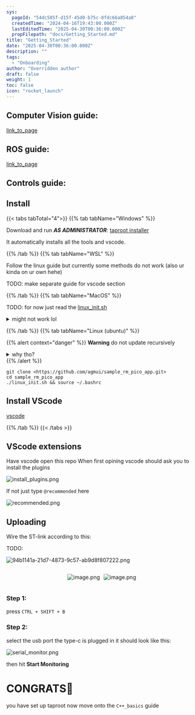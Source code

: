 ```yaml
---
sys:
  pageId: "54dc585f-d15f-45d0-b75c-8fdc66a854a8"
  createdTime: "2024-04-16T19:43:00.000Z"
  lastEditedTime: "2025-04-30T00:36:00.000Z"
  propFilepath: "docs/Getting_Started.md"
title: "Getting_Started"
date: "2025-04-30T00:36:00.000Z"
description: ""
tags:
  - "Onboarding"
author: "Overridden author"
draft: false
weight: 1
toc: false
icon: "rocket_launch"
---
```


## Computer Vision guide:

[link_to_page](86d45bc0-388b-4d26-8848-44f255f73d0e)

## ROS guide:

[link_to_page](3c76c1de-ec8f-46d6-8b0a-294005edc2d5)

## Controls guide:

## Install

{{< tabs tabTotal="4">}}
{{% tab tabName="Windows" %}}

Download and run _**AS ADMINISTRATOR**_: [taproot installer](https://github.com/Thornbots/TeachingFreshies/releases/tag/1.0)

It automatically installs all the tools and vscode.

{{% /tab %}}
{{% tab tabName="WSL" %}}

Follow the linux guide but currently some methods do not work (also ur kinda on ur own hehe)

TODO: make separate guide for vscode section

{{% /tab %}}
{{% tab tabName="MacOS" %}}

TODO: for now just read the [linux_init.sh](https://github.com/agmui/sample_rm_pico_app/blob/main/linux_init.sh)

<details>
<summary>might not work lol</summary>

`brew install libusb pkg-config`

Next install: [vscode](https://code.visualstudio.com/Download)

</details>

{{% /tab %}}
{{% tab tabName="Linux (ubuntu)" %}}

{{% alert context="danger" %}}
**Warning** do not update recursively
<details>
<summary>why tho?</summary>
There are some submodules that may go on for a while (like tinyusb) and I highly
recommend you don't need to get them.
If you want to see what submodules I update just look in `linux_init.sh`
</details>
{{% /alert %}}

```shell
git clone <https://github.com/agmui/sample_rm_pico_app.git>
cd sample_rm_pico_app
./linux_init.sh && source ~/.bashrc
```

## Install VScode

[vscode](https://code.visualstudio.com/Download)

{{% /tab %}}
{{< /tabs >}}

## VScode extensions

Have vscode open this repo
When first opining vscode should ask you to install the plugins

![install_plugins.png](https://prod-files-secure.s3.us-west-2.amazonaws.com/d518164a-d88e-44d1-a4ee-3adb3bd8bce0/89bd30f0-1825-4e77-867b-0a41ce370880/install_plugins.png?X-Amz-Algorithm=AWS4-HMAC-SHA256&X-Amz-Content-Sha256=UNSIGNED-PAYLOAD&X-Amz-Credential=ASIAZI2LB4662HOFXZ4U%2F20250716%2Fus-west-2%2Fs3%2Faws4_request&X-Amz-Date=20250716T042809Z&X-Amz-Expires=3600&X-Amz-Security-Token=IQoJb3JpZ2luX2VjEDsaCXVzLXdlc3QtMiJGMEQCIG%2BxRqldsi5ae28n3RMP%2F7gW8VmcvpPTSvvJF5QdONW1AiA4mrStHn4kN5jPXZSnrSZfFzbOnTJxBN12iYMoPBPDnCr%2FAwhUEAAaDDYzNzQyMzE4MzgwNSIMyJ%2FXjpnt847bpceQKtwDMCl%2BZj48u6W3TAwp8lK7q68RqqGuk7rn4achynQ7HqrDBpvp9WBLdK8Z2DkKfGkNLV74hgzMTIT7IVL5URWl68QH6r4aNp%2B4HBG%2FazNgBMkr361uMVQva%2FMQtptLERAC%2FBO6%2Fxx%2Bl4z39tALgqlW930eqkat8%2BQQXUFv9X0ihFZ%2FrP1mgUc9bQk0j0%2BKMfyLPJnry3Wt7wGYmR%2FWzYHjkYDQS8qqn%2F3NPqzq6xUhoQRMpXn4od26EnvDrLfab1ryZ45CpYwyRxD7NjKtLLdZs70lUwT7aLllXgN%2FYtxuWysyYLpQIbbv5d1EJDOIzwe2JwCKlCC1M4T%2FNvt3%2B8tHyElFDXzmFOfWO%2FWafoxBa%2Fq7ZNHgX4XH7%2FeyZorhhyc%2FO9D83SwYaBOwbOzzPoH32YOnNYZQEoJKdkamHFoKVjEL962XVz9LdWw4%2B4782pQvSThHgnFpWBNDkmS1pYiD6Mk4smMJMpIRb9TPywVcf5%2F1UpsTAi5ysPaPbN5DGdnHwtODGcddo6jhj2VOUjKc3re0QvQIZWjjyP1O5DwKN0mt7SBMm%2FLcwR9louNSqqK3Qu0ZhqJL1%2BdiSROSI4tqeYYKPTFnstug8D4jIV5VCGiRApeBA3xA5ea%2ByBkw8K3cwwY6pgHlii8ZFkC4A11l6JyyHyRgCDP6GZazpmVDzujsTf8OtFowRQIVZEzVyAY9iRHXagm2ZJGoJewBT1uDtQVNrFDUrX3EO4FMrztHACajC67XZx3nfIPJppTh8Go5F7AOslwMHJIuRRmQiAisEoW0sQiLC6AutvRsHRHmiZ5L%2F9wXXl%2B7zAbCPmgndKd%2BVoxTnX19Xi33BEW%2FPeYLHKyY2f7kOuBlfE52&X-Amz-Signature=142401232f4a23f2c41056966f6d9f6a6694092750657cd3a41e5ade1d5547a6&X-Amz-SignedHeaders=host&x-amz-checksum-mode=ENABLED&x-id=GetObject)

If not just type `@recommended` here  

![recommended.png](https://prod-files-secure.s3.us-west-2.amazonaws.com/d518164a-d88e-44d1-a4ee-3adb3bd8bce0/61e661e9-5d85-4dfc-be0d-8d2097a5e793/recommended.png?X-Amz-Algorithm=AWS4-HMAC-SHA256&X-Amz-Content-Sha256=UNSIGNED-PAYLOAD&X-Amz-Credential=ASIAZI2LB4662HOFXZ4U%2F20250716%2Fus-west-2%2Fs3%2Faws4_request&X-Amz-Date=20250716T042809Z&X-Amz-Expires=3600&X-Amz-Security-Token=IQoJb3JpZ2luX2VjEDsaCXVzLXdlc3QtMiJGMEQCIG%2BxRqldsi5ae28n3RMP%2F7gW8VmcvpPTSvvJF5QdONW1AiA4mrStHn4kN5jPXZSnrSZfFzbOnTJxBN12iYMoPBPDnCr%2FAwhUEAAaDDYzNzQyMzE4MzgwNSIMyJ%2FXjpnt847bpceQKtwDMCl%2BZj48u6W3TAwp8lK7q68RqqGuk7rn4achynQ7HqrDBpvp9WBLdK8Z2DkKfGkNLV74hgzMTIT7IVL5URWl68QH6r4aNp%2B4HBG%2FazNgBMkr361uMVQva%2FMQtptLERAC%2FBO6%2Fxx%2Bl4z39tALgqlW930eqkat8%2BQQXUFv9X0ihFZ%2FrP1mgUc9bQk0j0%2BKMfyLPJnry3Wt7wGYmR%2FWzYHjkYDQS8qqn%2F3NPqzq6xUhoQRMpXn4od26EnvDrLfab1ryZ45CpYwyRxD7NjKtLLdZs70lUwT7aLllXgN%2FYtxuWysyYLpQIbbv5d1EJDOIzwe2JwCKlCC1M4T%2FNvt3%2B8tHyElFDXzmFOfWO%2FWafoxBa%2Fq7ZNHgX4XH7%2FeyZorhhyc%2FO9D83SwYaBOwbOzzPoH32YOnNYZQEoJKdkamHFoKVjEL962XVz9LdWw4%2B4782pQvSThHgnFpWBNDkmS1pYiD6Mk4smMJMpIRb9TPywVcf5%2F1UpsTAi5ysPaPbN5DGdnHwtODGcddo6jhj2VOUjKc3re0QvQIZWjjyP1O5DwKN0mt7SBMm%2FLcwR9louNSqqK3Qu0ZhqJL1%2BdiSROSI4tqeYYKPTFnstug8D4jIV5VCGiRApeBA3xA5ea%2ByBkw8K3cwwY6pgHlii8ZFkC4A11l6JyyHyRgCDP6GZazpmVDzujsTf8OtFowRQIVZEzVyAY9iRHXagm2ZJGoJewBT1uDtQVNrFDUrX3EO4FMrztHACajC67XZx3nfIPJppTh8Go5F7AOslwMHJIuRRmQiAisEoW0sQiLC6AutvRsHRHmiZ5L%2F9wXXl%2B7zAbCPmgndKd%2BVoxTnX19Xi33BEW%2FPeYLHKyY2f7kOuBlfE52&X-Amz-Signature=3a3285422c31135ceea3f05b001e0882afee7694cfe5ac7e4bd9927a44fde6a6&X-Amz-SignedHeaders=host&x-amz-checksum-mode=ENABLED&x-id=GetObject)

## Uploading

Wire the ST-link according to this:

TODO:

![94b1141a-21d7-4873-9c57-ab9d8f807222.png](https://prod-files-secure.s3.us-west-2.amazonaws.com/d518164a-d88e-44d1-a4ee-3adb3bd8bce0/e5fad17d-ab82-4300-9f4c-505ab4b1202c/94b1141a-21d7-4873-9c57-ab9d8f807222.png?X-Amz-Algorithm=AWS4-HMAC-SHA256&X-Amz-Content-Sha256=UNSIGNED-PAYLOAD&X-Amz-Credential=ASIAZI2LB4662HOFXZ4U%2F20250716%2Fus-west-2%2Fs3%2Faws4_request&X-Amz-Date=20250716T042809Z&X-Amz-Expires=3600&X-Amz-Security-Token=IQoJb3JpZ2luX2VjEDsaCXVzLXdlc3QtMiJGMEQCIG%2BxRqldsi5ae28n3RMP%2F7gW8VmcvpPTSvvJF5QdONW1AiA4mrStHn4kN5jPXZSnrSZfFzbOnTJxBN12iYMoPBPDnCr%2FAwhUEAAaDDYzNzQyMzE4MzgwNSIMyJ%2FXjpnt847bpceQKtwDMCl%2BZj48u6W3TAwp8lK7q68RqqGuk7rn4achynQ7HqrDBpvp9WBLdK8Z2DkKfGkNLV74hgzMTIT7IVL5URWl68QH6r4aNp%2B4HBG%2FazNgBMkr361uMVQva%2FMQtptLERAC%2FBO6%2Fxx%2Bl4z39tALgqlW930eqkat8%2BQQXUFv9X0ihFZ%2FrP1mgUc9bQk0j0%2BKMfyLPJnry3Wt7wGYmR%2FWzYHjkYDQS8qqn%2F3NPqzq6xUhoQRMpXn4od26EnvDrLfab1ryZ45CpYwyRxD7NjKtLLdZs70lUwT7aLllXgN%2FYtxuWysyYLpQIbbv5d1EJDOIzwe2JwCKlCC1M4T%2FNvt3%2B8tHyElFDXzmFOfWO%2FWafoxBa%2Fq7ZNHgX4XH7%2FeyZorhhyc%2FO9D83SwYaBOwbOzzPoH32YOnNYZQEoJKdkamHFoKVjEL962XVz9LdWw4%2B4782pQvSThHgnFpWBNDkmS1pYiD6Mk4smMJMpIRb9TPywVcf5%2F1UpsTAi5ysPaPbN5DGdnHwtODGcddo6jhj2VOUjKc3re0QvQIZWjjyP1O5DwKN0mt7SBMm%2FLcwR9louNSqqK3Qu0ZhqJL1%2BdiSROSI4tqeYYKPTFnstug8D4jIV5VCGiRApeBA3xA5ea%2ByBkw8K3cwwY6pgHlii8ZFkC4A11l6JyyHyRgCDP6GZazpmVDzujsTf8OtFowRQIVZEzVyAY9iRHXagm2ZJGoJewBT1uDtQVNrFDUrX3EO4FMrztHACajC67XZx3nfIPJppTh8Go5F7AOslwMHJIuRRmQiAisEoW0sQiLC6AutvRsHRHmiZ5L%2F9wXXl%2B7zAbCPmgndKd%2BVoxTnX19Xi33BEW%2FPeYLHKyY2f7kOuBlfE52&X-Amz-Signature=997a440c9d584cfb091f43dd432463c27284f2fefa97a7f0a2aea3f5cbf55ca2&X-Amz-SignedHeaders=host&x-amz-checksum-mode=ENABLED&x-id=GetObject)

<div style="display: flex;flex-direction: row; column-gap:10px; max-width: 630px;justify-content: center;">
<div>

![image.png](https://prod-files-secure.s3.us-west-2.amazonaws.com/d518164a-d88e-44d1-a4ee-3adb3bd8bce0/210ecb78-1116-4d7b-b9b7-2292f66fa2c2/image.png?X-Amz-Algorithm=AWS4-HMAC-SHA256&X-Amz-Content-Sha256=UNSIGNED-PAYLOAD&X-Amz-Credential=ASIAZI2LB4665Y7BRET2%2F20250716%2Fus-west-2%2Fs3%2Faws4_request&X-Amz-Date=20250716T042810Z&X-Amz-Expires=3600&X-Amz-Security-Token=IQoJb3JpZ2luX2VjEDsaCXVzLXdlc3QtMiJIMEYCIQDd8tpBmBNHM1HgPaBo8TC5YQB%2FKWTiPWNVUi2QkZL91gIhALJUh0UE6Ij0Y2Th8rps6xc2UmKVm%2BUZnyV8grUH7LpyKv8DCFQQABoMNjM3NDIzMTgzODA1Igw0Jin%2BIlw%2FQkmYvQ8q3AMjKlpmUyAcCSX0wATwxu%2Ff5X06KwNqJVmr9tejRE1lFG3e71RDskbrjPUksxuOeSlYiGh8Flc%2BlmwsIsV0G10ZL4mtuVYlQZOAHMdNf0ESG%2BRNt1kODOWq43DzWTQRdeG4tiG67IbxhOnWupbPWxhyXW7I5DmdrwtQxhROOSxfOX%2Bwo%2F3hje%2F9h7yL83qlC0Xyhp0t9h76mOHeuhkqejH0wL%2BohQjtZfXrJNm48lflUxDGx4hDrDnToSY%2FtLu2XpV%2FNxTJDNFLel5dl8dm4jlZQJCM2gtDUhBVeQs39RSiJlN5V5Wwf6p5igGBbj57gsa2mbsODlU0XCstLeZ7CuoVjvjZemIPmc%2BRnxE59427mo20Lvn9qNxyzdk6qOJ6gO9kfRwse1sgGOrPJbBv4Rifx9sCZCa9c6M1lB7uY0JXUkHUi4tzDU0cybxCMcOXNhjK9%2BkpMqeROXQSNc3ykIBNF7uTweAb%2BxvY765kATSz51iLMwxhFeB59VFyIdzeW%2B7sT1qz8EtxgN4k9b3ZEAdKnq0%2FuPa0X%2BYwfgdJ0wxRYfw9K5%2F8PCQsBj5A%2BBjmh8ogMT8%2BNHPThNUrAtzxb3wPv99STEYcZs4HeNsUE7rP%2FQ94ebbS4GfSJp6BHDClrtzDBjqkARm7C3btYBPW99VdcRkbrHkJE%2FtelBfHJb5ZAp9Fbn42eDVAaiGN6n1a5sJXaRvGVVyOhfoGQEkqKKPlUNQ3R0LIignnGuFH%2B%2F%2BLtqT2OiWtPblKo4TD3mfPYrQqLSUmo5Vv%2BlZkk%2FjejnqKrYjv9UFr483mCBlxGNNU5BeVhgsMspDKJzbYm1Rl7A6WClxuYVLo867eFZdgET6attZOJ8DK37%2Fh&X-Amz-Signature=2f24ec20e17e95a3b5008ba81b1d3496ffaea36f5185e27040821cff6b0829d0&X-Amz-SignedHeaders=host&x-amz-checksum-mode=ENABLED&x-id=GetObject)

</div>
<div>

![image.png](https://prod-files-secure.s3.us-west-2.amazonaws.com/d518164a-d88e-44d1-a4ee-3adb3bd8bce0/33a0fd0f-8ca6-4a86-8e09-26e95ded1fff/image.png?X-Amz-Algorithm=AWS4-HMAC-SHA256&X-Amz-Content-Sha256=UNSIGNED-PAYLOAD&X-Amz-Credential=ASIAZI2LB466VR2S2L7N%2F20250716%2Fus-west-2%2Fs3%2Faws4_request&X-Amz-Date=20250716T042810Z&X-Amz-Expires=3600&X-Amz-Security-Token=IQoJb3JpZ2luX2VjEDsaCXVzLXdlc3QtMiJHMEUCIQDkbXr5Y5ETyhSqx9nw2NZPpT7DNTcFNbJveezpdjg2xAIgIhG9bmgR9Td9wRa8RIe7kKmTVDeGIp9iNJ7ExmT8Z1kq%2FwMIVBAAGgw2Mzc0MjMxODM4MDUiDOoGoGRzCcPVl3WC9yrcA2Q9mTlpGHyC%2BpJa5sdl7PeJG7K1w0gThKKGXcibDjeCFB2oarVzqrMUDREmwdaaD5a6Dyek1SmaJydGVJq7eUxvETDylXTNPaScwV3PuCS7YZoAO3hnKH%2FRnM78H0kkKTYR2zA%2BjD0FzNKLNYnELj7ivpsn0rdzkb0vFXYAX2284j9wi1co6Oed67rIbxR8ASNXEQVyv0ANLsua7yD4uPkvcOQonUJMjjfQAeUktbZDjsea0GaIpW%2F8yhcxQ24JTnz6hZykz2Rc2LpJupdCn%2Fz60gB40DP868jZchSadGCBJJt279pWzh5y8BV7j6vSnWMEq7sFX2rpq45Bsr9qtUnLGUV1i6DhQ0IPemYfZN%2BHm3%2FWVZr5cgfj4gKK0g9qAMkqR7KHCJCz8%2BieZo8KPzldVTkqNag3%2FM5S25mtw%2BJUNk5zi4VjYrXMYaHTl%2BaFzXP4ijtpfhroxalSbeI13KKldEa69URvTp2W4UFOK0UNsr6EEzCIq3cnVcAqRfnG6MFNnGtgoaNc1wzSwihdv865VD%2Bxkbugwj3BMY3iJLZa8HsgrqEiUHcwkjWIpwoDjNWPYe4XTQnIxudPSqCyyznWwlohcM0OapZcAsrZNgbnC4A7DVWd%2Fcf%2ByrjlMO6t3MMGOqUBaAwGjbuP%2FPJhWMtS%2FQglatubNRwoqCIe2hkxwLUZlweAStR3fLQoYw2ppxRM6OU3%2FIZstcC7JZiy%2FNO5tBfmdC0SlI%2BfdWqeiT0%2FUOVtxBuxhUN585LPF7J6RBNfvGPIhjPWXGQ1RGOZoNt2ohEnD9B2dkX44WJpuEeZ8ByUMkoaQZfYhAaH2MGEGkEayxoydQOWp3715NJ7Md5pAN0alxcrvTpl&X-Amz-Signature=90f19fa2d39cfd1a620dc15b399db99d54dbd753a535ac224bfe680f07294152&X-Amz-SignedHeaders=host&x-amz-checksum-mode=ENABLED&x-id=GetObject)

</div>
</div>

### Step 1:

press `CTRL + SHIFT + B`

### Step 2:

select the usb port the type-c is plugged in it should look like this:

![serial_monitor.png](https://prod-files-secure.s3.us-west-2.amazonaws.com/d518164a-d88e-44d1-a4ee-3adb3bd8bce0/f03f4774-05d4-4393-b6a0-d5efb6d315ab/serial_monitor.png?X-Amz-Algorithm=AWS4-HMAC-SHA256&X-Amz-Content-Sha256=UNSIGNED-PAYLOAD&X-Amz-Credential=ASIAZI2LB4662HOFXZ4U%2F20250716%2Fus-west-2%2Fs3%2Faws4_request&X-Amz-Date=20250716T042809Z&X-Amz-Expires=3600&X-Amz-Security-Token=IQoJb3JpZ2luX2VjEDsaCXVzLXdlc3QtMiJGMEQCIG%2BxRqldsi5ae28n3RMP%2F7gW8VmcvpPTSvvJF5QdONW1AiA4mrStHn4kN5jPXZSnrSZfFzbOnTJxBN12iYMoPBPDnCr%2FAwhUEAAaDDYzNzQyMzE4MzgwNSIMyJ%2FXjpnt847bpceQKtwDMCl%2BZj48u6W3TAwp8lK7q68RqqGuk7rn4achynQ7HqrDBpvp9WBLdK8Z2DkKfGkNLV74hgzMTIT7IVL5URWl68QH6r4aNp%2B4HBG%2FazNgBMkr361uMVQva%2FMQtptLERAC%2FBO6%2Fxx%2Bl4z39tALgqlW930eqkat8%2BQQXUFv9X0ihFZ%2FrP1mgUc9bQk0j0%2BKMfyLPJnry3Wt7wGYmR%2FWzYHjkYDQS8qqn%2F3NPqzq6xUhoQRMpXn4od26EnvDrLfab1ryZ45CpYwyRxD7NjKtLLdZs70lUwT7aLllXgN%2FYtxuWysyYLpQIbbv5d1EJDOIzwe2JwCKlCC1M4T%2FNvt3%2B8tHyElFDXzmFOfWO%2FWafoxBa%2Fq7ZNHgX4XH7%2FeyZorhhyc%2FO9D83SwYaBOwbOzzPoH32YOnNYZQEoJKdkamHFoKVjEL962XVz9LdWw4%2B4782pQvSThHgnFpWBNDkmS1pYiD6Mk4smMJMpIRb9TPywVcf5%2F1UpsTAi5ysPaPbN5DGdnHwtODGcddo6jhj2VOUjKc3re0QvQIZWjjyP1O5DwKN0mt7SBMm%2FLcwR9louNSqqK3Qu0ZhqJL1%2BdiSROSI4tqeYYKPTFnstug8D4jIV5VCGiRApeBA3xA5ea%2ByBkw8K3cwwY6pgHlii8ZFkC4A11l6JyyHyRgCDP6GZazpmVDzujsTf8OtFowRQIVZEzVyAY9iRHXagm2ZJGoJewBT1uDtQVNrFDUrX3EO4FMrztHACajC67XZx3nfIPJppTh8Go5F7AOslwMHJIuRRmQiAisEoW0sQiLC6AutvRsHRHmiZ5L%2F9wXXl%2B7zAbCPmgndKd%2BVoxTnX19Xi33BEW%2FPeYLHKyY2f7kOuBlfE52&X-Amz-Signature=12b409ba9490cd7c76010cc0014457089caed839dbcc6ff473843833467b35d8&X-Amz-SignedHeaders=host&x-amz-checksum-mode=ENABLED&x-id=GetObject)

then hit **Start Monitoring**

# CONGRATS🎉

you have set up taproot now move onto the `C++_basics` guide
